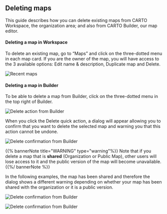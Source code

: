 ## Deleting maps

This guide describes how you can delete existing maps from CARTO Workspace, the organization area; and also from CARTO Builder, our map editor.

#### Deleting a map in Workspace

To delete an existing map, go to “Maps” and click on the three-dotted menu in each map card. If you are the owner of the map, you will have access to the 3 available options: Edit name & description, Duplicate map and Delete.

![Recent maps](/img/cloud-native-workspace/get-started/recent_maps_new_options.png)

#### Deleting a map in Builder

To be able to delete a map from Builder, click on the three-dotted menu in the top right of Builder.

![Delete action from Builder](/img/cloud-native-workspace/maps/map_delete_button.png)

<!-- A new dialog screen will open allowing you to delete your map. -->

When you click the Delete quick action, a dialog will appear allowing you to confirm that you want to delete the selected map and warning you that this action cannot be undone.

![Delete confirmation from Builder](/img/cloud-native-workspace/maps/private_map_delete_confirmation.png)

{{% bannerNote title="WARNING" type="warning"%}}
Note that if you delete a map that is **shared** (Organization or Public Map), other users will lose access to it and the public version of the map will become unavailable.
{{%/ bannerNote %}}

<!-- In the following examples, the dialogs that will appear to confirm that you want to delete the map shared with your organization or the public map.
 -->

In the following examples, the map has been shared and therefore the dialog shows a different warning depending on whether your map has been shared with the organization or it is a public version.

![Delete confirmation from Builder](/img/cloud-native-workspace/maps/shared_map_delete_confirmation.png)

![Delete confirmation from Builder](/img/cloud-native-workspace/maps/public_map_delete_confirmation.png)


